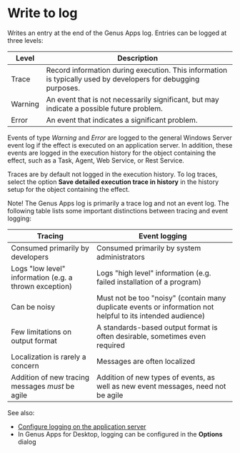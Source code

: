 # Write to log
Writes an entry at the end of the Genus Apps log. Entries can be logged at three levels:

Level | Description
--- | ---
Trace | Record information during execution. This information is typically used by developers for debugging purposes.
Warning | An event that is not necessarily significant, but may indicate a possible future problem.
Error | An event that indicates a significant problem.

Events of type *Warning* and *Error* are logged to the general Windows Server event log if the effect is executed on an application server. In addition, these events are logged in the execution history for the object containing the effect, such as a Task, Agent, Web Service, or Rest Service.

Traces are by default not logged in the execution history. To log traces, select the option **Save detailed execution trace in history** in the history setup for the object containing the effect.

Note! The Genus Apps log is primarily a trace log and not an event log. The following table lists some important distinctions between tracing and event logging:

Tracing | Event logging
--- | ---
Consumed primarily by developers | Consumed primarily by system administrators
Logs "low level" information (e.g. a thrown exception) | Logs "high level" information (e.g. failed installation of a program)
Can be noisy | Must not be too "noisy" (contain many duplicate events or information not helpful to its intended audience)
Few limitations on output format | A standards-based output format is often desirable, sometimes even required
Localization is rarely a concern | Messages are often localized
Addition of new tracing messages *must* be agile | Addition of new types of events, as well as new event messages, need not be agile

See also:
- [Configure logging on the application server](../../../../../installation-and-configuration/configure-and-maintain-genus-server/genus-server-configuration/options.md#log)
- In Genus Apps for Desktop, logging can be configured in the **Options** dialog
